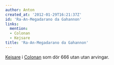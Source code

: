 ```yaml
---
author: Anton
created_at: '2012-01-29T16:21:37Z'
id: 'Ra-An-Megadarano da Gahannon'
links:
  mention:
  - Colonan
  - Kejsare
title: 'Ra-An-Megadarano da Gahannon'
---
```


[Kejsare] i [Colonan] som dör 666 utan utan arvingar.

  [Kejsare]: Kejsare
  [Colonan]: Colonan
